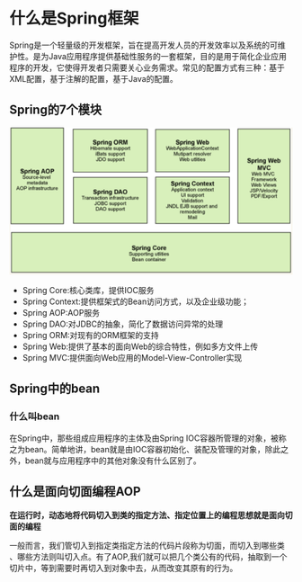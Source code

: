 # 什么是Spring框架

Spring是一个轻量级的开发框架，旨在提高开发人员的开发效率以及系统的可维护性。是为Java应用程序提供基础性服务的一套框架，目的是用于简化企业应用程序的开发，它使得开发者只需要关心业务需求。常见的配置方式有三种：基于XML配置，基于注解的配置，基于Java的配置。

## Spring的7个模块

![](https://raw.githubusercontent.com/likuisuper/Picked_PicGo/master/img/springModel.png)

* Spring Core:核心类库，提供IOC服务
* Spring Context:提供框架式的Bean访问方式，以及企业级功能；
* Spring AOP:AOP服务
* Spring DAO:对JDBC的抽象，简化了数据访问异常的处理
* Spring ORM:对现有的ORM框架的支持
* Spring Web:提供了基本的面向Web的综合特性，例如多方文件上传
* Spring MVC:提供面向Web应用的Model-View-Controller实现

## Spring中的bean

### 什么叫bean

在Spring中，那些组成应用程序的主体及由Spring IOC容器所管理的对象，被称之为bean。简单地讲，bean就是由IOC容器初始化、装配及管理的对象，除此之外，bean就与应用程序中的其他对象没有什么区别了。

## 什么是面向切面编程AOP

**在运行时，动态地将代码切入到类的指定方法、指定位置上的编程思想就是面向切面的编程**

一般而言，我们管切入到指定类指定方法的代码片段称为切面，而切入到哪些类 、哪些方法则叫切入点。有了AOP,我们就可以把几个类公有的代码，抽取到一个切片中，等到需要时再切入到对象中去，从而改变其原有的行为。